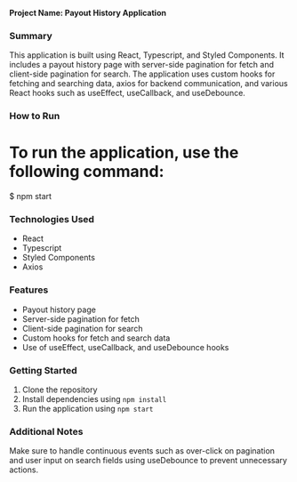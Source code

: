 **Project Name: Payout History Application**

### Summary
This application is built using React, Typescript, and Styled Components. It includes a payout history page with server-side pagination for fetch and client-side pagination for search. The application uses custom hooks for fetching and searching data, axios for backend communication, and various React hooks such as useEffect, useCallback, and useDebounce.

### How to Run
# To run the application, use the following command:
$ npm start


### Technologies Used
- React
- Typescript
- Styled Components
- Axios

### Features
- Payout history page
- Server-side pagination for fetch
- Client-side pagination for search
- Custom hooks for fetch and search data
- Use of useEffect, useCallback, and useDebounce hooks

### Getting Started
1. Clone the repository
2. Install dependencies using `npm install`
3. Run the application using `npm start`

### Additional Notes
Make sure to handle continuous events such as over-click on pagination and user input on search fields using useDebounce to prevent unnecessary actions.
